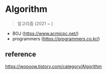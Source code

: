 # Algorithm
> 알고리즘 (2021 ~ )

- BOJ (https://www.acmicpc.net/)
- programmers (https://programmers.co.kr/)


## reference
https://woooow.tistory.com/category/Algorithm
